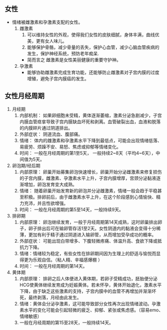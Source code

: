 ## 女性
- 情绪被雌激素和孕激素支配的女性。
    1. 雌激素
        1. 可以维持女性的外观，使得我们女性的皮肤细腻，身体丰满，曲线优美，更有女人味儿。
        2. 能够保护骨骼，减少骨量的丢失，保护心血管，减少心脑血管疾病的发生，保护神经系统，预防老年痴呆.
        - 简而言之 雌激素是女性美丽健康的重要守护神。
    2. 孕激素
        - 能够协助雌激素完成生育功能，还能够防止雌激素对子宫内膜的过度增殖，避免子宫内膜癌的发生。

## 女性月经周期
1. 月经期 
    1. 内部机制： 如果卵细胞未受精，黄体逐渐萎缩，激素分泌急剧减少，子宫内膜血管痉挛导致子宫内膜缺血坏死和剥离。血管破裂出血，血液和脱落的内膜碎片通过阴道排出。
    2. 外部症状： 阴道流血、腹部痛。
    3. 情绪： 体内的雌激素和孕激素水平下降到最低点，可能会出现情绪低落、易疲劳、烦躁不安、易怒、焦虑或抑郁等情绪变化。
    4. 时间： 一般在月经周期的第1至5天， 一般持续2~8天（平均4~6天），中间值为5天。
2. 卵泡期/经后期
    1. 内部原理： 卵巢开始募集卵泡快速增长，卵巢开始分泌雌激素来修复损伤的子宫内膜，雌激素、孕激素水平上升，子宫内膜增厚，宫颈分泌黏液逐渐增加，卵泡发育变大成熟。
    2.  情绪： 随着卵巢开始发育新的卵泡并分泌雌激素，情绪一般会趋于平稳甚至积极。排卵前后，由于雌激素水平上升，在这个阶段感到心情愉快、精力充沛，并且性欲增强。
    3. 时间： 一般在月经周期的第5至14天，一般持续9天。
3. 排卵期
    1. 内部原理： 卵泡继续发育，一般于月经周期第14天成熟，这时卵巢排出卵子，卵子排出后可在输卵管存活1至2天。女性阴道内的黏液会变得十分稀薄，更加有利于精子通过阴道进入输卵管，从而增加受孕成功的概率。
    2.  外部症状： 可能出现白带增多、下腹轻微疼痛、体温升高、食欲下降或抵抗力下降。
    3.  情绪：情绪较为稳定，有些女性在排卵期间因为生理上的舒适与愉悦而显得更为乐观自信。（粘人精、辛福感爆棚 ）
    4. 时间： 一般在月经周期的第14天。
4. 黄体期
    1. 内部原理： 排卵之后人体便进入黄体期，若卵子受精成功，胚胎便分泌HCG使黄体继续发育成为妊娠黄体。若未怀孕，黄体开始退化，激素水平下降，由于缺乏这些激素的支持，子宫内膜中的血管不再增加并渐渐坏死，最终剥落，月经由此发生。
    2. 情绪：黄体会分泌孕激素，这可能导致部分女性再次出现情绪波动。孕激素水平的变化可能会引起轻微的疲乏、抑郁、紧张或焦虑感。（容易emo、情绪敏感）
    3. 一般在月经周期的第15至28天，一般持续14天。

